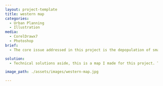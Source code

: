 ```yaml
---
layout: project-template
title: western map
categories:
  - Urban Planning
  - Illustration
media:
  - CorelDrawx7
  - Photoshop
brief:
  - The core issue addressed in this project is the depopulation of small towns in Rural Queensland. What model of community would it take to build a thriving rural district?

solution:
  - Technical solutions aside, this is a map I made for this project. The visual concept was to capture the strong sense of rural community in the Western Frontier. Stylistically it takes its influence from Tolkien and video game maps.

image_path: ./assets/images/western-map.jpg

---
```

